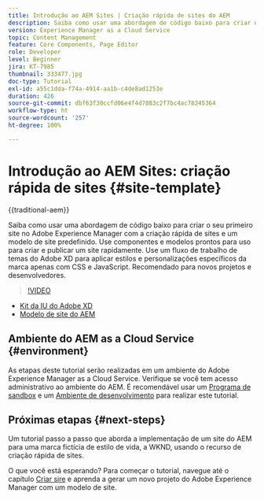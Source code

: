 ```yaml
---
title: Introdução ao AEM Sites | Criação rápida de sites do AEM
description: Saiba como usar uma abordagem de código baixo para criar o seu primeiro site no Adobe Experience Manager com a criação rápida de sites e um modelo de site predefinido. Use componentes e modelos prontos para uso para criar e publicar um site rapidamente. Use um fluxo de trabalho de temas do Adobe XD para aplicar estilos e personalizações específicos da marca apenas com CSS e JavaScript. Recomendado para novos projetos e desenvolvedores.
version: Experience Manager as a Cloud Service
topic: Content Management
feature: Core Components, Page Editor
role: Developer
level: Beginner
jira: KT-7985
thumbnail: 333477.jpg
doc-type: Tutorial
exl-id: a55c1dda-f74a-4914-aa1b-c4de8ad1253e
duration: 426
source-git-commit: dbf63f30ccfd06e4f4d7883c2f7bc4ac78245364
workflow-type: ht
source-wordcount: '257'
ht-degree: 100%

---
```


# Introdução ao AEM Sites: criação rápida de sites {#site-template}

{{traditional-aem}}

Saiba como usar uma abordagem de código baixo para criar o seu primeiro site no Adobe Experience Manager com a criação rápida de sites e um modelo de site predefinido. Use componentes e modelos prontos para uso para criar e publicar um site rapidamente. Use um fluxo de trabalho de temas do Adobe XD para aplicar estilos e personalizações específicos da marca apenas com CSS e JavaScript. Recomendado para novos projetos e desenvolvedores.

>[!VIDEO](https://video.tv.adobe.com/v/333477?quality=12&learn=on)

* [Kit da IU do Adobe XD](https://github.com/adobe/aem-site-template-basic/blob/main/files/wireframe.xd)
* [Modelo de site do AEM](https://github.com/adobe/aem-site-template-basic)

## Ambiente do AEM as a Cloud Service {#environment}

As etapas deste tutorial serão realizadas em um ambiente do Adobe Experience Manager as a Cloud Service. Verifique se você tem acesso administrativo ao ambiente do AEM. É recomendável usar um [Programa de sandbox](https://experienceleague.adobe.com/docs/experience-manager-cloud-service/onboarding/getting-access/sandbox-programs/introduction-sandbox-programs.html) e um [Ambiente de desenvolvimento](https://experienceleague.adobe.com/docs/experience-manager-cloud-service/implementing/using-cloud-manager/manage-environments.html) para realizar este tutorial.

## Próximas etapas {#next-steps}

Um tutorial passo a passo que aborda a implementação de um site do AEM para uma marca fictícia de estilo de vida, a WKND, usando o recurso de criação rápida de sites.

O que você está esperando? Para começar o tutorial, navegue até o capítulo [Criar sire](create-site.md) e aprenda a gerar um novo projeto do Adobe Experience Manager com um modelo de site.
